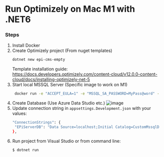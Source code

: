 # Run Optimizely on Mac M1 with .NET6

### Steps

1. Install Docker
2. Create Optimizely project (From nuget templates)
   ```bash
   dotnet new epi-cms-empty
   ```
   Template installation guide:
   https://docs.developers.optimizely.com/content-cloud/v12.0.0-content-cloud/docs/installing-optimizely-net-5
3. Start local MSSQL Server (Specific image to work on M1)
   ```bash
    docker run -e "ACCEPT_EULA=1" -e "MSSQL_SA_PASSWORD=MyPass@word" -e "MSSQL_PID=Developer" -e "MSSQL_USER=SA" -p 1433:1433 -d --name=sql mcr.microsoft.com/azure-sql-edge
   ```
4. Create Database (Use Azure Data Studio etc.)
   ![image](https://user-images.githubusercontent.com/53129079/199503980-69e00942-9a99-4966-a091-2921a9cc837e.png)
5. Update connection string in `appsettings.Development.json` with your values:
   ```bash
   "ConnectionStrings": {
    "EPiServerDB": "Data Source=localhost;Initial Catalog=CustomMssqlDb;Integrated Security=True;Connect Timeout=30;TrustServerCertificate=true;Trusted_Connection=false;User=sa;Password=MyPass@word;"
   },
   ```
6. Run project from Visual Studio or from command line:
   ```bash
   $ dotnet run
   ```
